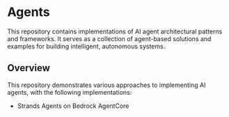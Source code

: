# Agents

This repository contains implementations of AI agent architectural patterns and frameworks. It serves as a collection of agent-based solutions and examples for building intelligent, autonomous systems.

## Overview

This repository demonstrates various approaches to implementing AI agents, with the following implementations:
- Strands Agents on Bedrock AgentCore
